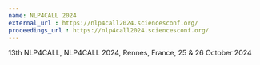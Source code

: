 ```yaml
---
name: NLP4CALL 2024
external_url : https://nlp4call2024.sciencesconf.org/
proceedings_url : https://nlp4call2024.sciencesconf.org/
---
```


13th NLP4CALL, 
NLP4CALL 2024, 
Rennes, France, 25 & 26 October 2024
